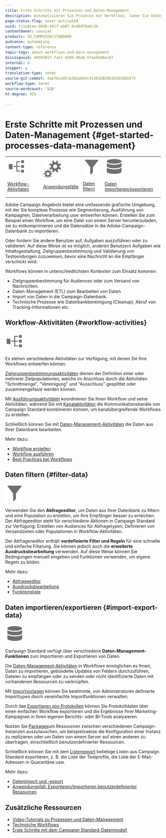 ```yaml
---
title: Erste Schritte mit Prozessen und Daten-Management
description: Automatisieren Sie Prozesse mit Workflows, laden Sie Daten, verwalten Sie Audiencen, senden Sie Nachrichten, implementieren Sie Data Management-Zyklen, automatisieren Sie technische Prozesse und vieles mehr.
page-status-flag: never-activated
uuid: 7c1e8cea-90d0-491f-ab8f-6cd69f8a6c3b
contentOwner: sauviat
products: SG_CAMPAIGN/STANDARD
audience: automating
content-type: reference
topic-tags: about-workflows-and-data-management
discoiquuid: 40503917-7a53-4d99-96a4-57aa9e98ec87
internal: n
snippet: y
translation-type: tm+mt
source-git-commit: 4ae70ca95cb282a694c41361d859b19385db5673
workflow-type: tm+mt
source-wordcount: '526'
ht-degree: 92%

---
```



# Erste Schritte mit Prozessen und Daten-Management {#get-started-processes-data-management}

<table>
<tr>
<td><img src="assets/do-not-localize/icon_workflows.svg" width="60px"><p><a href="#workflow-activities">Workflow-Aktivitäten</a></p></td><td><img src="assets/do-not-localize/icon_activities.svg" width="60px"><p><a href="../../automating/using/workflow-created-query-with-complement.md">Anwendungsfälle</a></p></td><td><img src="assets/do-not-localize/icon_filter.svg" width="60px"><p><a href="#filter-data">Daten filtern</a></p></td>
<td><img src="assets/do-not-localize/icon_manage.svg" width="60px"><p><a href="#import-export-data">Daten importieren/exportieren</a></p></td></tr>
</table>

Adobe Campaign Angebots bietet eine umfassende grafische Umgebung, mit der Sie komplexe Prozesse wie Segmentierung, Ausführung von Kampagnen, Dateiverarbeitung usw. entwerfen können. Erstellen Sie zum Beispiel einen Workflow, um eine Datei von einem Server herunterzuladen, sie zu entkomprimieren und die Datensätze in die Adobe-Campaign-Datenbank zu importieren.

Oder fordern Sie andere Benutzer auf, Aufgaben auszuführen oder zu validieren. Auf diese Weise ist es möglich, anderen Benutzern Aufgaben wie Inhaltsgestaltung, Zielgruppenbestimmung und Validierung von Testsendungen zuzuweisen, bevor eine Nachricht an die Empfänger verschickt wird.

Workflows können in unterschiedlichsten Kontexten zum Einsatz kommen:

* Zielgruppenbestimmung für Audiences oder zum Versand von Nachrichten.
* Daten-Management (ETL) zum Bearbeiten von Daten.
* Import von Daten in die Campaign-Datenbank.
* Technische Prozesse wie Datenbankbereinigung (Cleanup), Abruf von Tracking-Informationen etc.

## Workflow-Aktivitäten {#workflow-activities}

<img src="assets/do-not-localize/icon_workflows.svg" width="60px">

Es stehen verschiedene Aktivitäten zur Verfügung, mit denen Sie Ihre Workflows entwerfen können.

[Zielgruppenbestimmungsaktivitäten](../../automating/using/about-targeting-activities.md) dienen der Definition einer oder mehrerer Zielpopulationen, welche im Anschluss durch die Aktivitäten &quot;Schnittmenge&quot;, &quot;Vereinigung&quot; und &quot;Ausschluss&quot; gesplittet oder zusammengefasst werden können.

Mit [Ausführungsaktivitäten](../../automating/using/about-execution-activities.md) koordinieren Sie Ihren Workflow und seine Aktivitäten, während Sie mit [Kanalaktivitäten](../../automating/using/about-channel-activities.md) die Kommunikationskanäle von Campaign Standard kombinieren können, um kanalübergreifende Workflows zu erstellen.

Schließlich können Sie mit [Daten-Management-Aktivitäten](../../automating/using/about-data-management-activities.md) die Daten aus Ihrer Datenbank bearbeiten.

Mehr dazu:

* [Workflow erstellen](../../automating/using/building-a-workflow.md)
* [Workflow ausführen](../../automating/using/about-workflow-execution.md)
* [Best Practices bei Workflows](../../automating/using/best-practices-workflows.md)

## Daten filtern {#filter-data}

<img src="assets/do-not-localize/icon_filter.svg" width="60px">

Verwenden Sie den **Abfrageeditor**, um Daten aus Ihrer Datenbank zu filtern und eine Population zu erstellen, um Ihre Empfänger besser zu erreichen. Der Abfrageeditor steht für verschiedene Aktionen in Campaign Standard zur Verfügung: Erstellen von Audiences für Abfragetypen, Definieren von Versandzielen oder Populationen in Workflow-Aktivitäten.

Der Abfrageneditor enthält **vordefinierte Filter und Regeln** für eine schnelle und einfache Filterung. Sie können jedoch auch die **erweiterte Ausdrucksbearbeitung** verwenden. Auf diese Weise können Sie Bedingungen manuell eingeben und Funktionen verwenden, um eigene Regeln zu bilden.

Mehr dazu:

* [Abfrageeditor](../../automating/using/editing-queries.md)
* [Ausdrucksbearbeitung](../../automating/using/advanced-expression-editing.md)
* [Funktionsliste](../../automating/using/list-of-functions.md)

## Daten importieren/exportieren {#import-export-data}

<img src="assets/do-not-localize/icon_manage.svg" width="60px">

Campaign Standard verfügt über verschiedene **Daten-Management-Funktionen** zum Importieren und Exportieren von Daten.

Die [Daten-Management-Aktivitäten](../../automating/using/about-data-management-activities.md) in Workflows ermöglichen es Ihnen, Daten zu importieren, gebündelte Updates von Feldern durchzuführen, Dateien zu empfangen oder zu senden oder nicht identifizierte Daten mit vorhandenen Ressourcen zu verknüpfen.

Mit [Importvorlagen](../../automating/using/importing-data-with-import-templates.md) können Sie bestimmte, von Administratoren definierte Importtypen durch vereinfachte Importfunktionen verwalten.

Durch das [Exportieren von Protokollen](../../automating/using/exporting-logs.md) können Sie Protokolldaten über einen einfachen Workflow exportieren und die Ergebnisse Ihrer Marketing-Kampagnen in Ihren eigenen Berichts- oder BI-Tools analysieren.

Nutzen Sie [Packages](../../automating/using/managing-packages.md)um Ressourcen zwischen verschiedenen Campaign-Instanzen auszutauschen, um beispielsweise die Konfiguration einer Instanz zu replizieren oder um Daten von einem Server auf einen anderen zu übertragen, einschließlich benutzerdefinierter Ressourcen.

Schließlich können Sie mit dem [Listenexport](../../automating/using/exporting-lists.md) beliebige Listen aus Campaign Standard exportieren, z. B. die Liste der Testprofile, die Liste der E-Mail-Adressen in Quarantäne usw.

Mehr dazu:

* [Datenimport und -export](../../automating/using/about-data-import-and-export.md)
* [Anwendungsfall: Exportieren/Importieren benutzerdefinierter Ressourcen](../../automating/using/exporting-importing-custom-resources.md)

## Zusätzliche Ressourcen

* [Video-Tutorials zu Prozessen und Daten-Management](https://docs.adobe.com/content/help/de-DE/campaign-standard-learn/tutorials/getting-started/create-workflow.html)
* [Technische Workflows](../../administration/using/technical-workflows.md)
* [Erste Schritte mit dem Campaign Standard-Datenmodell](../../developing/using/get-started-data-model.md)
